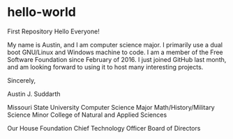 # hello-world
First Repository
Hello Everyone!

My name is Austin, and I am computer science major.  I primarily use a dual boot GNU/Linux and Windows machine to code.
I am a member of the Free Software Foundation since February of 2016.
I just joined GitHub last month, and am looking forward to using it to host many interesting projects.

Sincerely,

Austin J. Suddarth

Missouri State University
Computer Science Major
Math/History/Military Science Minor
College of Natural and Applied Sciences

Our House Foundation
Chief Technology Officer
Board of Directors
